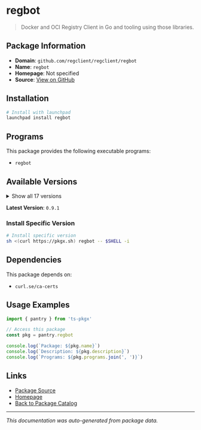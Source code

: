# regbot

> Docker and OCI Registry Client in Go and tooling using those libraries.

## Package Information

- **Domain**: `github.com/regclient/regclient/regbot`
- **Name**: `regbot`
- **Homepage**: Not specified
- **Source**: [View on GitHub](https://github.com/pkgxdev/pantry/tree/main/projects/github.com/regclient/regclient/regbot/package.yml)

## Installation

```bash
# Install with launchpad
launchpad install regbot
```

## Programs

This package provides the following executable programs:

- `regbot`

## Available Versions

<details>
<summary>Show all 17 versions</summary>

- `0.9.1`, `0.9.0`, `0.8.3`, `0.8.2`, `0.8.1`
- `0.8.0`, `0.7.2`, `0.7.1`, `0.7.0`, `0.6.1`
- `0.6.0`, `0.5.7`, `0.5.6`, `0.5.5`, `0.5.4`
- `0.5.3`, `0.5.2`

</details>

**Latest Version**: `0.9.1`

### Install Specific Version

```bash
# Install specific version
sh <(curl https://pkgx.sh) regbot -- $SHELL -i
```

## Dependencies

This package depends on:

- `curl.se/ca-certs`

## Usage Examples

```typescript
import { pantry } from 'ts-pkgx'

// Access this package
const pkg = pantry.regbot

console.log(`Package: ${pkg.name}`)
console.log(`Description: ${pkg.description}`)
console.log(`Programs: ${pkg.programs.join(', ')}`)
```

## Links

- [Package Source](https://github.com/pkgxdev/pantry/tree/main/projects/github.com/regclient/regclient/regbot/package.yml)
- [Homepage](#)
- [Back to Package Catalog](../../../package-catalog.md)

---

*This documentation was auto-generated from package data.*
